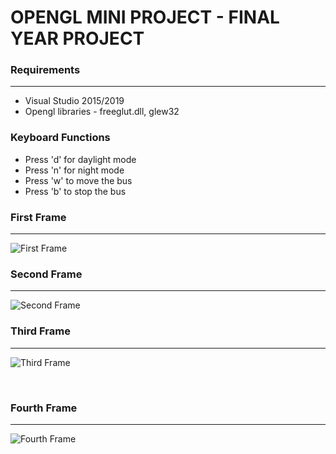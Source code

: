 # OPENGL MINI PROJECT - FINAL YEAR PROJECT

### Requirements
---
- Visual Studio 2015/2019
- Opengl libraries - freeglut.dll, glew32
### Keyboard Functions
- Press 'd' for daylight mode
- Press 'n' for night mode
- Press 'w' to move the bus
- Press 'b' to stop the bus




### First Frame 
---
![First Frame](images/1.png)
<br>
### Second Frame
---
![Second Frame](images/2.png)
<br>
### Third Frame
---
![Third Frame](images/3.png)

<br>

### Fourth Frame

---
![Fourth Frame](images/4.png)